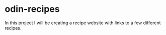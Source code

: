 # odin-recipes

In this project I will be creating a recipe website with links to a few different recipes.